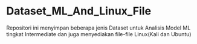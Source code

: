 # Dataset_ML_And_Linux_File
Repositori ini menyimpan beberapa jenis Dataset untuk Analisis Model ML tingkat Intermediate dan juga menyediakan file-file Linux(Kali dan Ubuntu)
